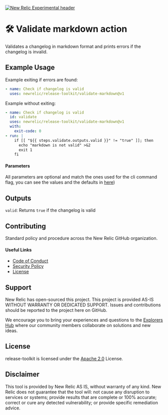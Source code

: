 [![New Relic Experimental header](https://github.com/newrelic/opensource-website/raw/master/src/images/categories/Experimental.png)](https://opensource.newrelic.com/oss-category/#new-relic-experimental)

# 🛠️ Validate markdown action

Validates a changelog in markdown format and prints errors if the changelog is invalid.

## Example Usage

Example exiting if errors are found:
```yaml
- name: Check if changelog is valid
  uses: newrelic/release-toolkit/validate-markdown@v1
```

Example without exiting:
```yaml
- name: Check if changelog is valid
  id: validate
  uses: newrelic/release-toolkit/validate-markdown@v1
  with:
    exit-code: 0
- run: |
    if [[ "${{ steps.validate.outputs.valid }}" != "true" ]]; then
      echo "markdown is not valid" >&2
      exit 1
    fi
```


#### Parameters

All parameters are optional and match the ones used for the cli command flag, you can see the values and the defaults in [here](../README.md#validate-markdown))

## Outputs

`valid`: Returns `true` if the changelog is valid

## Contributing

Standard policy and procedure across the New Relic GitHub organization.

#### Useful Links
* [Code of Conduct](../CODE_OF_CONDUCT.md)
* [Security Policy](../SECURITY.md)
* [License](../LICENSE)
 
## Support

New Relic has open-sourced this project. This project is provided AS-IS WITHOUT WARRANTY OR DEDICATED SUPPORT. Issues and contributions should be reported to the project here on GitHub.

We encourage you to bring your experiences and questions to the [Explorers Hub](https://discuss.newrelic.com) where our community members collaborate on solutions and new ideas.

## License

release-toolkit is licensed under the [Apache 2.0](http://apache.org/licenses/LICENSE-2.0.txt) License.

## Disclaimer

This tool is provided by New Relic AS IS, without warranty of any kind. New Relic does not guarantee that the tool will: not cause any disruption to services or systems; provide results that are complete or 100% accurate; correct or cure any detected vulnerability; or provide specific remediation advice.

